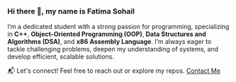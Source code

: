 ### Hi there 👋, my name is Fatima Sohail

I’m a dedicated student with a strong passion for programming, specializing in **C++**, **Object-Oriented Programming (OOP)**, **Data Structures and Algorithms (DSA)**, and  **x86 Assembly Language**. I’m always eager to tackle challenging problems, deepen my understanding of systems, and develop efficient, scalable solutions.

📬 Let's connect! Feel free to reach out or explore my repos.
    [Contact Me](fatimasohail.fs.455@gmail.com)
